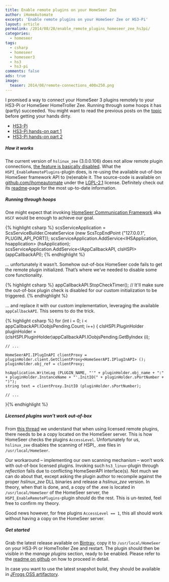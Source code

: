 ```yaml
---
title: Enable remote plugins on your HomeSeer Zee
author: iHomeAutomate
excerpt: 'Enable remote plugins on your HomeSeer Zee or HS3-Pi'
layout: article
permalink: /2014/08/28/enable_remote_plugins_homeseer_zee_hs3pi/
categories:
  - homeseer
tags:
  - csharp
  - homeseer
  - homeseer3
  - hs3
  - hs3-pi
comments: false
ads: true
image:
  teaser: 2014/08/remote-connections_400x250.png
---
```

I promised a way to connect your HomeSeer 3 plugins remotely to your HS3-Pi or HomeSeer HomeTroller Zee. Running through some hoops it has (partly) succeeded. You might want to read the previous posts on the [topic][1] before getting your hands dirty.

  * [HS3-Pi][2]
  * [HS3-Pi hands-on part 1][3]
  * [HS3-Pi hands-on part 2][4]

##### How it works

The current version of `hslinux_zee` (3.0.0.106) does not allow remote plugin connections, [the feature is basically disabled][4]. What the `HSPI_EnableRemotePlugins`-plugin does, is re-using the available out-of-box HomeSeer framework API to (re)enable it. The source-code is available on [github.com/ihomeautomate][5] under the [LGPL-2.1][6] license. Definitely check out its [readme][7]-page for the most up-to-date information.

##### Running through hoops

One might expect that invoking [HomeSeer Communication Framework][8] aka `HSCF` would be enough to achieve our goal.

{% highlight csharp %}
scsServiceApplication = ScsServiceBuilder.CreateService (new ScsTcpEndPoint ("127.0.0.1", PLUGIN_API_PORT));
scsServiceApplication.AddService<IHSApplication, hsapplication> (hsApplication);
scsServiceApplication.AddService<IAppCallbackAPI, clsHSPI> (appCallbackAPI);
{% endhighlight %}


&#8230; unfortunately it wasn&#8217;t. Somehow out-of-box HomeSeer code fails to get the remote plugin initialized. That&#8217;s where we&#8217;ve needed to disable some core functionality.

{% highlight csharp %}
appCallbackAPI.StopCheckTimer(); 
// It'll make sure the out-of-box plugin check is disabled for our custom initialization to be triggered.
{% endhighlight %}

&#8230; and replace it with our custom implementation, leveraging the available `appCallbackAPI`. This seems to do the trick. 

{% highlight csharp %}
for (int i = 0; i < appCallbackAPI.IOobjsPending.Count; i++) {
	clsHSPI.PluginHolder pluginHolder = (clsHSPI.PluginHolder)appCallbackAPI.IOobjsPending.GetByIndex (i);
					
	// ...
 
	HomeSeerAPI.IPlugInAPI clientProxy = pluginHolder.client.GetClientProxy<HomeSeerAPI.IPlugInAPI> ();
	pluginHolder.obj_ref = clientProxy; 
 
	hsApplication.WriteLog (PLUGIN_NAME, "'" + pluginHolder.obj_name + ":" + pluginHolder.InstanceName + "'.InitIO(" + pluginHolder.sPortNumber + ")");
	string text = clientProxy.InitIO (pluginHolder.sPortNumber);
 
	// ...
}{% endhighlight %}

##### Licensed plugins won&#8217;t work out-of-box

From [this thread][9] we understand that when using licensed remote plugins, there needs to be a copy located on the HomeSeer server. This is how HomeSeer checks the plugins `AccessLevel`. Unfortunately for us, `hslinux_zee` disables the scanning of HSPI_ .exe files in `/usr/local/HomeSeer`.

Our workaround &#8211; implementing our own scanning mechanism &#8211; won&#8217;t work with out-of-box licensed plugins. Invoking such `hs3_linux`-plugin through *reflection* fails due to conflicting HomeSeerAPI interface(s). Not much we can do about that, except asking the plugin author to recompile against the proper *hslinux_zee* DLL binaries and release a *hslinux_zee* version. In theory, when that is done, and, a copy of the .exe is located in `/usr/local/HomeSeer` of the HomeSeer server, the `HSPI_EnableRemotePlugins`-plugin *should* do the rest. This is un-tested, feel free to confirm my theory.

Good news however, for free plugins `AccessLevel == 1`, this all should work without having a copy on the HomeSeer server.

##### Get started

Grab the latest release available on [Bintray][10], copy it to `/usr/local/HomeSeer` on your HS3-Pi or HomeTroller Zee and restart. The plugin should then be visible in the *manage plugins* section, ready to be enabled. Please refer to the [readme on github][7] on how to proceed in detail.

In case you want to use the latest snapshot build, they should be available in [JFrogs OSS artifactory][11].

 [1]: {{site.url}}/tag/hs3-pi/
 [2]: {{site.url}}/2014/07/12/hs3pi
 [3]: {{site.url}}/2014/07/13/hs3-pi-hands-on-part-1
 [4]: {{site.url}}/2014/07/20/hs3-pi-hands-on-part-2
 [5]: https://github.com/ihomeautomate/HSPI_EnableRemotePlugins
 [6]: https://github.com/ihomeautomate/HSPI_EnableRemotePlugins/blob/master/LICENSE.txt
 [7]: https://github.com/ihomeautomate/HSPI_EnableRemotePlugins/blob/master/README.md
 [8]: {{site.url}}/2014/01/25/hscf-homeseer-communication-framework/
 [9]: http://forums.homeseer.com/showthread.php?t=169287
 [10]: https://bintray.com/ihomeautomate/HomeSeer/HSPI_EnableRemotePlugins
 [11]: http://oss.jfrog.org/artifactory/libs-snapshot/eu/ihomeautomate/homeseer/HSPI_EnableRemotePlugins/
